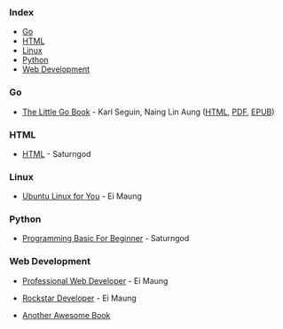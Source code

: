 ### Index

* [Go](#golang)
* [HTML](#html)
* [Linux](#linux)
* [Python](#python)
* [Web Development](#web-development)


### <a name="golang"></a>Go

* [The Little Go Book](https://github.com/nainglinaung/the-little-go-book) - Karl Seguin, Naing Lin Aung ([HTML](https://github.com/nainglinaung/the-little-go-book/blob/master/mm/go.md), [PDF](https://github.com/nainglinaung/the-little-go-book/blob/master/mm/go.pdf), [EPUB](https://github.com/nainglinaung/the-little-go-book/blob/master/mm/go.epub))


### HTML

* [HTML](https://books.saturngod.net/HTML5/) - Saturngod


### Linux

* [Ubuntu Linux for You](http://eimaung.com/ubuntu-for-you) - Ei Maung


### Python

* [Programming Basic For Beginner](http://books.saturngod.net/programming_basic/) - Saturngod


### Web Development

* [Professional Web Developer](http://eimaung.com/professional-web-developer) - Ei Maung
* [Rockstar Developer](http://eimaung.com/rockstar-developer) - Ei Maung


* [Another Awesome Book](http://example.com/book.html)
